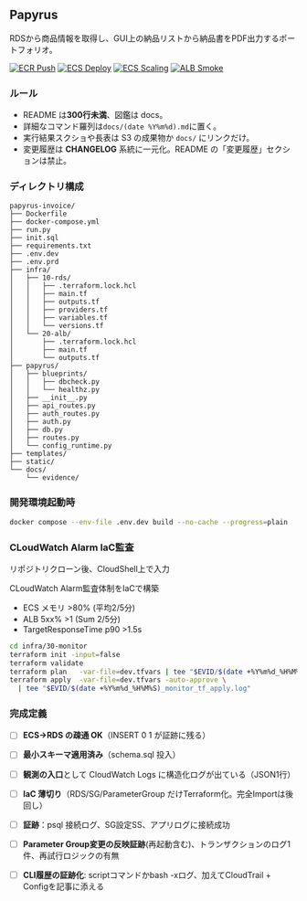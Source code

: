 ## Papyrus

RDSから商品情報を取得し、GUI上の納品リストから納品書をPDF出力するポートフォリオ。

[![ECR Push](https://github.com/Nickelth/papyrus-invoice/actions/workflows/ecr-push.yml/badge.svg)](../../actions)
[![ECS Deploy](https://github.com/Nickelth/papyrus-invoice/actions/workflows/ecs-deploy.yml/badge.svg)](../../actions)
[![ECS Scaling](https://github.com/Nickelth/papyrus-invoice/actions/workflows/ecs-scale.yml/badge.svg)](../../actions)
[![ALB Smoke](https://github.com/Nickelth/papyrus-invoice/actions/workflows/alb-smoke.yml/badge.svg)](../../actions)

### ルール

- README は**300行未満**、図鑑は docs。
- 詳細なコマンド羅列は`docs/(date %Y%m%d).md`に置く。
- 実行結果スクショや長表は S3 の成果物か `docs/` にリンクだけ。
- 変更履歴は **CHANGELOG** 系統に一元化。README の「変更履歴」セクションは禁止。

### ディレクトリ構成

```plaintext
papyrus-invoice/
├── Dockerfile
├── docker-compose.yml
├── run.py
├── init.sql
├── requirements.txt
├── .env.dev
├── .env.prd
├── infra/
│   ├── 10-rds/
│   │   ├── .terraform.lock.hcl
│   │   ├── main.tf
│   │   ├── outputs.tf
│   │   ├── providers.tf
│   │   ├── variables.tf
│   │   └── versions.tf
│   └── 20-alb/
│       ├── .terraform.lock.hcl
│       ├── main.tf
│       └── outputs.tf
├── papyrus/
│   ├── blueprints/
│   │   ├── dbcheck.py
│   │   └── healthz.py
│   ├── __init__.py
│   ├── api_routes.py
│   ├── auth_routes.py
│   ├── auth.py
│   ├── db.py
│   ├── routes.py
│   └── config_runtime.py
├── templates/
├── static/
└── docs/
    └── evidence/
```

### 開発環境起動時

```bash
docker compose --env-file .env.dev build --no-cache --progress=plain
```

### CLoudWatch Alarm IaC監査

リポジトリクローン後、CloudShell上で入力

CLoudWatch Alarm監査体制をIaCで構築

- ECS メモリ >80% (平均2/5分)
- ALB 5xx% >1 (Sum 2/5分)
- TargetResponseTime p90 >1.5s

```bash
cd infra/30-monitor
terraform init -input=false
terraform validate
terraform plan   -var-file=dev.tfvars | tee "$EVID/$(date +%Y%m%d_%H%M%S)_monitor_tf_plan.log"
terraform apply  -var-file=dev.tfvars -auto-approve \
  | tee "$EVID/$(date +%Y%m%d_%H%M%S)_monitor_tf_apply.log"
```

### 完成定義

- [ ] **ECS→RDS の疎通 OK**（INSERT 0 1 が証跡に残る） 

- [ ] **最小スキーマ適用済み**（schema.sql 投入） 

- [ ] **観測の入口**として CloudWatch Logs に構造化ログが出ている（JSON1行） 

- [ ] **IaC 薄切り**（RDS/SG/ParameterGroup だけTerraform化。完全Importは後回し） 

- [ ] **証跡**：psql 接続ログ、SG設定SS、アプリログに接続成功 

- [ ] **Parameter Group変更の反映証跡**(再起動含む)、トランザクションのログ1件、再試行ロジックの有無 

- [ ] **CLI履歴の証跡化**: scriptコマンドかbash -xログ、加えてCloudTrail + Configを記事に添える